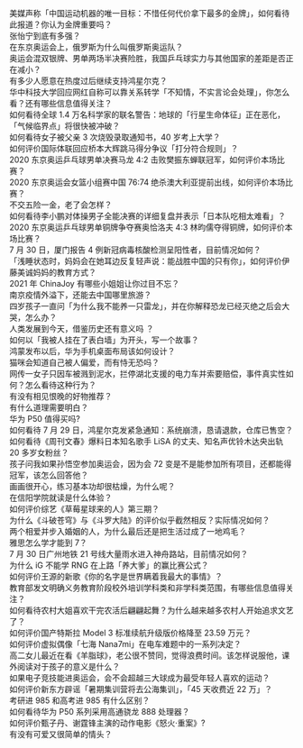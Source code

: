 美媒声称「中国运动机器的唯一目标：不惜任何代价拿下最多的金牌」，如何看待此报道？你认为金牌重要吗？  
张怡宁到底有多强？  
在东京奥运会上，俄罗斯为什么叫俄罗斯奥运队？  
奥运会混双银牌、男单两场半决赛险胜，我国乒乓球实力与其他国家的差距是否正在减小？  
有多少人愿意在热度过后继续支持鸿星尔克？  
华中科技大学回应网红自称可以靠关系转学「不知情，不实言论会处理」，你怎么看？还有哪些信息值得关注？  
如何看待全球 1.4 万名科学家的联名警告：地球的「行星生命体征」正在恶化，「气候临界点」将很快被冲破？  
如何看待女子被父亲 3 次烧毁录取通知书，40 岁考上大学？  
如何评价国际体联回应桥本大辉跳马得分争议「打分符合规则」？  
2020 东京奥运乒乓球男单决赛马龙 4:2 击败樊振东蝉联冠军，如何评价本场比赛？  
2020 东京奥运会女篮小组赛中国 76:74 绝杀澳大利亚提前出线，如何评价本场比赛？  
不交五险一金，老了会怎样？  
如何看待李小鹏对体操男子全能决赛的详细复盘并表示「日本队吃相太难看」？  
2020 东京奥运乒乓球男单铜牌争夺赛奥恰洛夫 4:3 林昀儒夺得铜牌，如何评价本场比赛？  
7 月 30 日，厦门报告 4 例新冠病毒核酸检测呈阳性者，目前情况如何？  
「浅睡状态时，妈妈会在她耳边反复轻声说：能战胜中国的只有你」，如何评价伊藤美诚妈妈的教育方式？  
2021 年 ChinaJoy 有哪些小姐姐让你过目不忘？  
南京疫情外溢下，还能去中国哪里旅游？  
四岁孩子一直问「为什么我不能养一只雷龙」，并在你解释恐龙已经灭绝之后会大哭，怎么办？  
人类发展到今天，借鉴历史还有意义吗 ？  
如何以「我被人挂在了表白墙」为开头，写一个故事？  
鸿蒙发布以后，华为手机桌面布局该如何设计？  
猫咪会知道自己被人偏爱，而有恃无恐吗？  
网传一女子只因车被溅到泥水，拦停湖北支援的电力车并索要赔偿，事件真实性如何？怎么看待这种行为？  
有没有相见恨晚的好物推荐？  
有什么道理需要明白？  
华为 P50 值得买吗?  
如何看待 7 月 29 日，鸿星尔克发紧急通知：系统崩溃，恳请退款，仓库已售空？  
如何看待《周刊文春》爆料日本知名歌手 LiSA 的丈夫、知名声优铃木达央出轨 20 多岁女粉丝？  
孩子问我如果孙悟空参加奥运会，因为会 72 变是不是能参加所有项目，还都能得冠军，该怎么回答他？  
画画很开心，练习基本功却很枯燥，为什么呢？  
在信阳学院就读是什么体验？  
如何评价综艺《草莓星球来的人》第三期？  
为什么《斗破苍穹》与《斗罗大陆》的评价似乎截然相反？实际情况如何？  
两个相爱并步入婚姻的人，为什么最后还是把生活过成了一地鸡毛？  
雅思怎么学才能到 7？  
7 月 30 日广州地铁 21 号线大量雨水进入神舟路站，目前情况如何？  
为什么 iG 不能学 RNG 在上路「养大爹」的赢比赛公式？  
如何评价王源的新歌《你的名字是世界瞒着我最大的事情》？  
教育部发文明确义务教育阶段校外培训学科类和非学科类范围，有哪些信息值得关注？  
如何看待农村大姐喜欢干完农活后翩翩起舞？为什么越来越多农村人开始追求文艺了？  
如何评价国产特斯拉 Model 3 标准续航升级版价格降至 23.59 万元？  
如何评价虚拟偶像「七海 Nana7mi」在电车难题中的一系列决定？  
高二女儿最近在看《羊脂球》，老公很不赞同，觉得浪费时间。该怎样说服他，课外阅读对于孩子的意义是什么？  
如果电子竞技能进奥运会，会不会超越三大球成为最受年轻人喜欢的运动？  
如何评价新东方辟谣「暑期集训营将去公海集训」，「45 天收费近 22 万」？  
考研进 985 和高考进 985 有什么区别？  
如何看待华为 P50 系列采用高通骁龙 888 处理器？  
如何评价甄子丹、谢霆锋主演的动作电影《怒火·重案》?  
有没有可爱又很简单的情头？  
